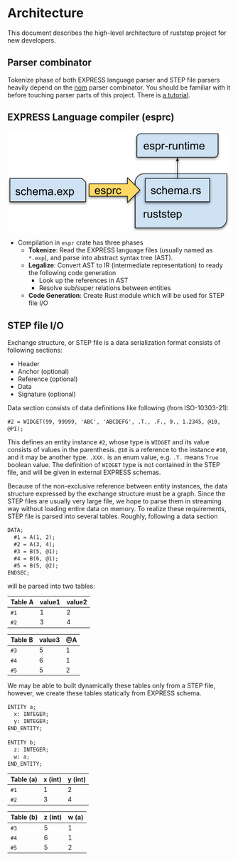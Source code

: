 Architecture
=============

This document describes the high-level architecture of ruststep project for new developers.

Parser combinator
------------------

Tokenize phase of both EXPRESS language parser and STEP file parsers heavily depend on the [nom][nom] parser combinator.
You should be familiar with it before touching parser parts of this project.
There is [a tutorial][nom-tutorial].

[nom]: https://docs.rs/nom/latest/nom/
[nom-tutorial]: https://github.com/benkay86/nom-tutorial

EXPRESS Language compiler (esprc)
----------------------------------

<img src="./espr-overview.svg" width=500 />

- Compilation in `espr` crate has three phases
  - **Tokenize**: Read the EXPRESS language files (usually named as `*.exp`), and parse into abstract syntax tree (AST).
  - **Legalize**: Convert AST to IR (intermediate representation) to ready the following code generation
    - Look up the references in AST
    - Resolve sub/super relations between entities
  - **Code Generation**: Create Rust module which will be used for STEP file I/O

STEP file I/O
--------------

Exchange structure, or STEP file is a data serialization format consists of following sections:

- Header
- Anchor (optional)
- Reference (optional)
- Data
- Signature (optional)

Data section consists of data definitions like following (from ISO-10303-21):

```
#2 = WIDGET(99, 99999, 'ABC', 'ABCDEFG', .T., .F., 9., 1.2345, @10, @PI);
```

This defines an entity instance `#2`, whose type is `WIDGET` and its value consists of values in the parenthesis.
`@10` is a reference to the instance `#10`, and it may be another type.
`.XXX.` is an enum value, e.g. `.T.` means `True` boolean value.
The definition of `WIDGET` type is not contained in the STEP file, and will be given in external EXPRESS schemas.

Because of the non-exclusive reference between entity instances, the data structure expressed by the exchange structure must be a graph.
Since the STEP files are usually very large file, we hope to parse them in streaming way without loading entire data on memory.
To realize these requirements, STEP file is parsed into several tables. Roughly, following a data section

```
DATA;
  #1 = A(1, 2);
  #2 = A(3, 4);
  #3 = B(5, @1);
  #4 = B(6, @1);
  #5 = B(5, @2);
ENDSEC;
```

will be parsed into two tables:

| Table A | value1 | value2 |
|:--------|:-------|:-------|
| `#1`    | 1      | 2      |
| `#2`    | 3      | 4      |

| Table B | value3 | @A     |
|:--------|:-------|:-------|
| `#3`    | 5      | 1      |
| `#4`    | 6      | 1      |
| `#5`    | 5      | 2      |

We may be able to built dynamically these tables only from a STEP file,
however, we create these tables statically from EXPRESS schema.

```
ENTITY a;
  x: INTEGER;
  y: INTEGER;
END_ENTITY;

ENTITY b;
  z: INTEGER;
  w: a;
END_ENTITY;
```

| Table (a) | x (int) | y (int) |
|:----------|:--------|:--------|
| `#1`      | 1       | 2       |
| `#2`      | 3       | 4       |

| Table (b) | z (int) | w (a) |
|:----------|:--------|:------|
| `#3`      | 5       | 1     |
| `#4`      | 6       | 1     |
| `#5`      | 5       | 2     |

